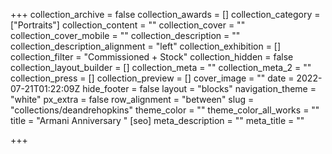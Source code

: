 +++
collection_archive = false
collection_awards = []
collection_category = ["Portraits"]
collection_content = ""
collection_cover = ""
collection_cover_mobile = ""
collection_description = ""
collection_description_alignment = "left"
collection_exhibition = []
collection_filter = "Commissioned + Stock"
collection_hidden = false
collection_layout_builder = []
collection_meta = ""
collection_meta_2 = ""
collection_press = []
collection_preview = []
cover_image = ""
date = 2022-07-21T01:22:09Z
hide_footer = false
layout = "blocks"
navigation_theme = "white"
px_extra = false
row_alignment = "between"
slug = "collections/deandrehopkins"
theme_color = ""
theme_color_all_works = ""
title = "Armani Anniversary "
[seo]
meta_description = ""
meta_title = ""

+++
